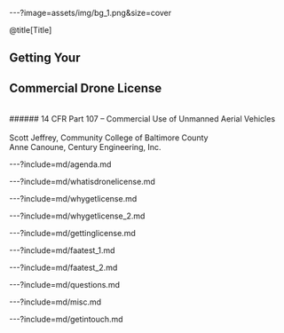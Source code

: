---?image=assets/img/bg_1.png&size=cover

@title[Title]

## Getting Your
## Commercial Drone License
<br>
###### 14 CFR Part 107 – Commercial Use of Unmanned Aerial Vehicles
<br><br>
Scott Jeffrey, Community College of Baltimore County <br>
Anne Canoune, Century Engineering, Inc.

---?include=md/agenda.md

---?include=md/whatisdronelicense.md

---?include=md/whygetlicense.md

---?include=md/whygetlicense_2.md

---?include=md/gettinglicense.md

---?include=md/faatest_1.md

---?include=md/faatest_2.md

---?include=md/questions.md

---?include=md/misc.md

---?include=md/getintouch.md
